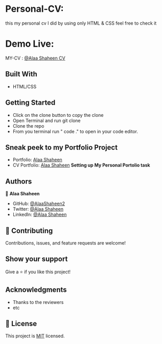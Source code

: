 # Personal-CV:
this my personal cv I did by using only HTML & CSS
feel free to check it 

# Demo Live:
MY-CV : [@Alaa Shaheen CV](https://alaashaheen2.github.io/MyCV/)
## Built With

- HTML/CSS

## Getting Started

- Click on the clone button to copy the clone
- Open Terminal and run git clone <copied address>
- Clone the repo
- From you terminal run " code ." to open in your code editor.

## Sneak peek to my Portfolio Project

- Portfolio: [Alaa Shaheen](https://github.com/AlaaShaheen2/Portfolio--mobile-version-week1)
- CV Portfolio: [Alaa Shaheen](https://github.com/AlaaShaheen2/MyCV)
**Setting up My Personal Portolio task**

## Authors
👤 **Alaa Shaheen**

- GitHub: [@AlaaShaheen2](https://github.com/AlaaShaheen2)
- Twitter: [@Alaa Shaheen](https://twitter.com/AlaaShaheen93)
- LinkedIn: [@Alaa Shaheen](https://www.linkedin.com/in/alaa-shaheen-879140240/)

## 🤝 Contributing

Contributions, issues, and feature requests are welcome!

## Show your support

Give a ⭐️ if you like this project!

## Acknowledgments

- Thanks to the reviewers
- etc

## 📝 License

This project is [MIT](./MIT.md) licensed.

